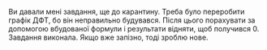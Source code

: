 Ви давали мені завдання, ще до карантину. Треба було переробити графік ДФТ, бо він неправильно будувався. Після цього порахувати за допомогою вбудованої формули і результати відняти, щоб получився 0. Завдання виконала. Якщо вже запізно, тоді зроблю нове.

